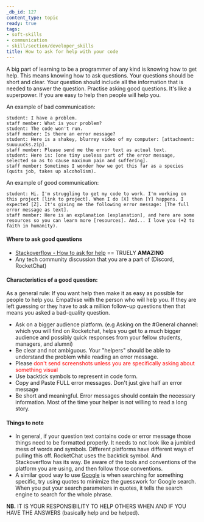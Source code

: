 ```yaml
---
_db_id: 127
content_type: topic
ready: true
tags:
- soft-skills
- communication
- skill/section/developer_skills
title: How to ask for help with your code
---
```


A big part of learning to be a programmer of any kind is knowing how to get help. This means knowing how to ask questions. Your questions should be short and clear. Your question should include all the information that is needed to answer the question. Practise asking good questions. It's like a superpower. If you are easy to help then people will help you.

An example of bad communication:

```
student: I have a problem.
staff member: What is your problem?
student: The code won't run.
staff member: Is there an error message?
student: Here is a shakey, blurrey video of my computer: [attachment: suuuuucks.zip].
staff member: Please send me the error text as actual text.
student: Here is: [one tiny useless part of the error message, selected so as to cause maximum pain and suffering].
staff member: Sometimes I wonder how we got this far as a species (quits job, takes up alcoholism).
```

An example of good communication:

```
student: Hi. I'm struggling to get my code to work. I'm working on this project [link to project]. When I do [X] then [Y] happens. I expected [Z]. It's giving me the following error message: [The full error message as text].
staff member: Here is an explanation [explanation], and here are some resources so you can learn more [resources]. And... I love you (+2 to faith in humanity).
```

#### Where to ask good questions

- [Stackoverflow - How to ask for help](https://stackoverflow.com/help/how-to-ask) == TRUELY **AMAZING**
- Any tech community discussion that you are a part of (Discord, RocketChat)

#### Characteristics of a good question:

As a general rule: If you want help then make it as easy as possible for people to help you. Empathise with the person who will help you. If they are left guessing or they have to ask a million follow-up questions then that means you asked a bad-quality question.

- Ask on a bigger audience platform. (e.g Asking on the #General channel: which you will find on Rocketchat, helps you get to a much bigger audience and possibly quick responses from your fellow students, managers, and alumni)
- Be clear and not ambiguous. Your "helpers" should be able to understand the problem while reading an error message.
- Please <span style="color:red">don't send screenshots unless you are specifically asking about something visual</span>
- Use backtick symbols to represent in code form.
- Copy and Paste FULL error messages. Don't just give half an error message
- Be short and meaningful. Error messages should contain the necessary information. Most of the time your helper is not willing to read a long story.

#### Things to note

- In general, if your question text contains code or error message those things need to be formatted properly. It needs to not look like a jumbled mess of words and symbols. Different platforms have different ways of pulling this off. RocketChat uses the backtick symbol. And Stackoverflow has its way. Be aware of the tools and conventions of the platform you are using, and then follow those conventions.
- A similar good way to use [Google](https://www.google.com) is when searching for something specific, try using quotes to minimize the guesswork for Google search. When you put your search parameters in quotes, it tells the search engine to search for the whole phrase.

**NB.** IT IS YOUR RESPONSIBILITY TO HELP OTHERS WHEN AND IF YOU HAVE THE ANSWERS (basically help and be helped).